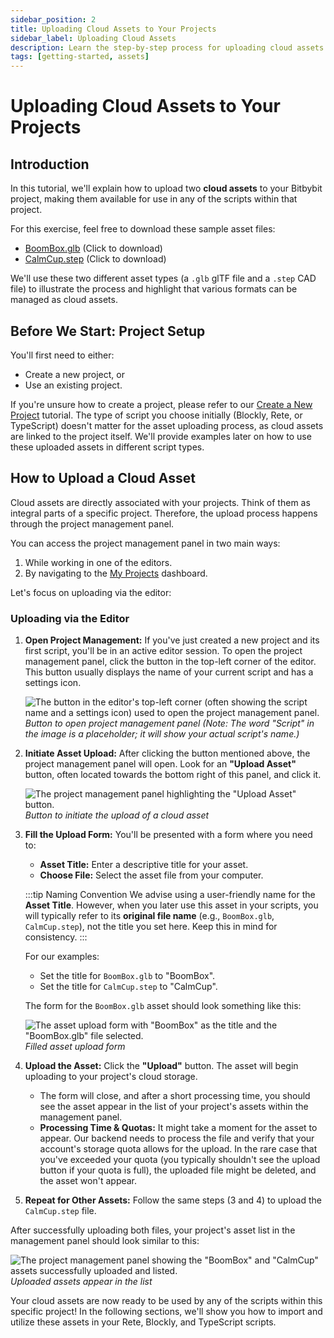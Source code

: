 ```yaml
---
sidebar_position: 2
title: Uploading Cloud Assets to Your Projects
sidebar_label: Uploading Cloud Assets
description: Learn the step-by-step process for uploading cloud assets (like .glb and .step files) to your Bitbybit projects for use in your scripts.
tags: [getting-started, assets]
---
```


# Uploading Cloud Assets to Your Projects

## Introduction

In this tutorial, we'll explain how to upload two **cloud assets** to your Bitbybit project, making them available for use in any of the scripts within that project.

For this exercise, feel free to download these sample asset files:
*   [BoomBox.glb](https://ik.imagekit.io/bitbybit/app/assets/start/blockly/local-assets/BoomBox.glb) (Click to download)
*   [CalmCup.step](https://ik.imagekit.io/bitbybit/app/assets/start/blockly/local-assets/CalmCup.step) (Click to download)

We'll use these two different asset types (a `.glb` glTF file and a `.step` CAD file) to illustrate the process and highlight that various formats can be managed as cloud assets.

## Before We Start: Project Setup

You'll first need to either:
*   Create a new project, or
*   Use an existing project.

If you're unsure how to create a project, please refer to our [Create a New Project](/learn/getting-started/basics/projects/create-project) tutorial. The type of script you choose initially (Blockly, Rete, or TypeScript) doesn't matter for the asset uploading process, as cloud assets are linked to the project itself. We'll provide examples later on how to use these uploaded assets in different script types.

## How to Upload a Cloud Asset

Cloud assets are directly associated with your projects. Think of them as integral parts of a specific project. Therefore, the upload process happens through the project management panel.

You can access the project management panel in two main ways:
1.  While working in one of the editors.
2.  By navigating to the [My Projects](https://bitbybit.dev/projects/my) dashboard.

Let's focus on uploading via the editor:

### Uploading via the Editor

1.  **Open Project Management:**
    If you've just created a new project and its first script, you'll be in an active editor session. To open the project management panel, click the button in the top-left corner of the editor. This button usually displays the name of your current script and has a settings icon.

    ![The button in the editor's top-left corner (often showing the script name and a settings icon) used to open the project management panel.](https://ik.imagekit.io/bitbybit/app/assets/start/general/assets/cloud/script-icon.jpeg "Button to open project management panel")
    *Button to open project management panel*
    *(Note: The word "Script" in the image is a placeholder; it will show your actual script's name.)*

2.  **Initiate Asset Upload:**
    After clicking the button mentioned above, the project management panel will open. Look for an **"Upload Asset"** button, often located towards the bottom right of this panel, and click it.

    ![The project management panel highlighting the "Upload Asset" button.](https://ik.imagekit.io/bitbybit/app/assets/start/general/assets/cloud/upload-cloud-asset-1.jpeg "Button to initiate cloud asset upload")
    *Button to initiate the upload of a cloud asset*

3.  **Fill the Upload Form:**
    You'll be presented with a form where you need to:
    *   **Asset Title:** Enter a descriptive title for your asset.
    *   **Choose File:** Select the asset file from your computer.

    :::tip Naming Convention
    We advise using a user-friendly name for the **Asset Title**. However, when you later use this asset in your scripts, you will typically refer to its **original file name** (e.g., `BoomBox.glb`, `CalmCup.step`), not the title you set here. Keep this in mind for consistency.
    :::

    For our examples:
    *   Set the title for `BoomBox.glb` to "BoomBox".
    *   Set the title for `CalmCup.step` to "CalmCup".

    The form for the `BoomBox.glb` asset should look something like this:

    ![The asset upload form with "BoomBox" as the title and the "BoomBox.glb" file selected.](https://ik.imagekit.io/bitbybit/app/assets/start/general/assets/cloud/upload-cloud.jpeg "Filled asset upload form")
    *Filled asset upload form*

4.  **Upload the Asset:**
    Click the **"Upload"** button. The asset will begin uploading to your project's cloud storage.
    *   The form will close, and after a short processing time, you should see the asset appear in the list of your project's assets within the management panel.
    *   **Processing Time & Quotas:** It might take a moment for the asset to appear. Our backend needs to process the file and verify that your account's storage quota allows for the upload. In the rare case that you've exceeded your quota (you typically shouldn't see the upload button if your quota is full), the uploaded file might be deleted, and the asset won't appear.

5.  **Repeat for Other Assets:**
    Follow the same steps (3 and 4) to upload the `CalmCup.step` file.

After successfully uploading both files, your project's asset list in the management panel should look similar to this:

![The project management panel showing the "BoomBox" and "CalmCup" assets successfully uploaded and listed.](https://ik.imagekit.io/bitbybit/app/assets/start/general/assets/cloud/uploaded-assets.jpeg "List of uploaded cloud assets")
*Uploaded assets appear in the list*

Your cloud assets are now ready to be used by any of the scripts within this specific project! In the following sections, we'll show you how to import and utilize these assets in your Rete, Blockly, and TypeScript scripts.